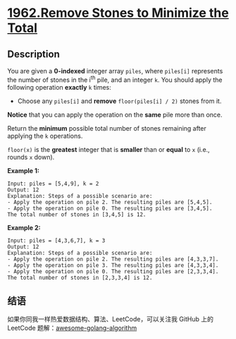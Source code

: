 # [1962.Remove Stones to Minimize the Total][title]

## Description
You are given a **0-indexed** integer array `piles`, where `piles[i]` represents the number of stones in the i<sup>th</sup> pile, and an integer `k`. You should apply the following operation **exactly** `k` times:

- Choose any `piles[i]` and **remove** `floor(piles[i] / 2)` stones from it.

**Notice** that you can apply the operation on the **same** pile more than once.

Return the **minimum** possible total number of stones remaining after applying the `k` operations.

`floor(x)` is the **greatest** integer that is **smaller** than or **equal** to `x` (i.e., rounds `x` down).

**Example 1:**

```
Input: piles = [5,4,9], k = 2
Output: 12
Explanation: Steps of a possible scenario are:
- Apply the operation on pile 2. The resulting piles are [5,4,5].
- Apply the operation on pile 0. The resulting piles are [3,4,5].
The total number of stones in [3,4,5] is 12.
```

**Example 2:**

```
Input: piles = [4,3,6,7], k = 3
Output: 12
Explanation: Steps of a possible scenario are:
- Apply the operation on pile 2. The resulting piles are [4,3,3,7].
- Apply the operation on pile 3. The resulting piles are [4,3,3,4].
- Apply the operation on pile 0. The resulting piles are [2,3,3,4].
The total number of stones in [2,3,3,4] is 12.
```

## 结语

如果你同我一样热爱数据结构、算法、LeetCode，可以关注我 GitHub 上的 LeetCode 题解：[awesome-golang-algorithm][me]

[title]: https://leetcode.com/problems/remove-stones-to-minimize-the-total/
[me]: https://github.com/Golang-Solutions/awesome-golang-algorithm
